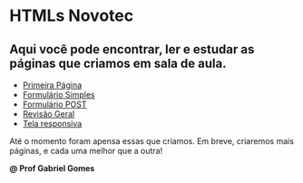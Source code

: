 # HTMLs Novotec

## Aqui você pode encontrar, ler e estudar as páginas que criamos em sala de aula.

* [Primeira Página](Primeira%20página/)
* [Formulário Simples](Formulário%20simples/)
* [Formulário POST](Formulário%20POST/)
* [Revisão Geral](Revisão%20geral/)
* [Tela responsiva](Tela%20responsiva/)

Até o momento foram apensa essas que criamos. Em breve, criaremos mais páginas, e cada uma melhor que a outra!

**@ Prof Gabriel Gomes**